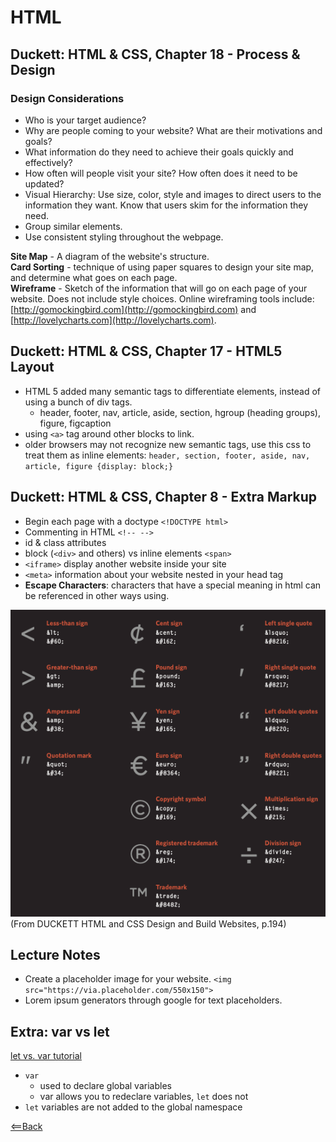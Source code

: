 # HTML

## Duckett: HTML & CSS, Chapter 18 - Process & Design

### Design Considerations

- Who is your target audience?
- Why are people coming to your website? What are their motivations and goals?
- What information do they need to achieve their goals quickly and effectively?
- How often will people visit your site? How often does it need to be updated?
- Visual Hierarchy: Use size, color, style and images to direct users to the information they want. Know that users skim for the information they need.
- Group similar elements.
- Use consistent styling throughout the webpage.

**Site Map** - A diagram of the website's structure.  
**Card Sorting** - technique of using paper squares to design your site map, and determine what goes on each page.  
**Wireframe** - Sketch of the information that will go on each page of your website. Does not include style choices. Online wireframing tools include: [http://gomockingbird.com](http://gomockingbird.com) and [http://lovelycharts.com](http://lovelycharts.com).  

## Duckett: HTML & CSS, Chapter 17 - HTML5 Layout

- HTML 5 added many semantic tags to differentiate elements, instead of using a bunch of div tags.
  - header, footer, nav, article, aside, section, hgroup (heading groups), figure, figcaption
- using `<a>` tag around other blocks to link.
- older browsers may not recognize new semantic tags, use this css to treat them as inline elements: `header, section, footer, aside, nav, article, figure {display: block;}`

## Duckett: HTML & CSS, Chapter 8 - Extra Markup

- Begin each page with a doctype `<!DOCTYPE html>`
- Commenting in HTML `<!-- -->`
- id & class attributes
- block (`<div>` and others) vs inline elements `<span>`
- `<iframe>` display another website inside your site
- `<meta>` information about your website nested in your head tag
- **Escape Characters**: characters that have a special meaning in html can be referenced in other ways using.

![HTML escape characters](HTML-escape-characters.png)  
(From DUCKETT  HTML and CSS Design and Build Websites, p.194)

## Lecture Notes

- Create a placeholder image for your website. `<img src="https://via.placeholder.com/550x150">`
- Lorem ipsum generators through google for text placeholders.

## Extra: var vs let

[let vs. var tutorial](https://www.javascripttutorial.net/es6/difference-between-var-and-let/)

- `var`
  - used to declare global variables
  - var allows you to redeclare variables, `let` does not
- `let` variables are not added to the global namespace

[<==Back](README.md)

